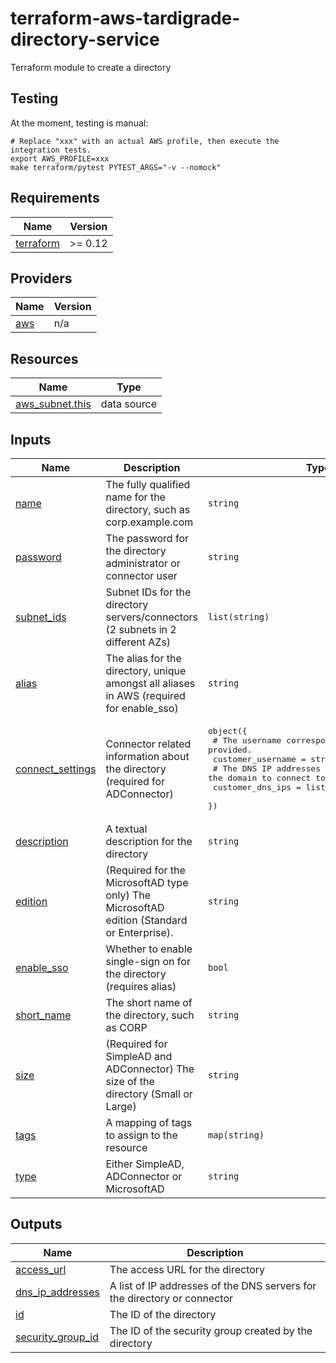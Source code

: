 # terraform-aws-tardigrade-directory-service

Terraform module to create a directory

## Testing

At the moment, testing is manual:

```
# Replace "xxx" with an actual AWS profile, then execute the integration tests.
export AWS_PROFILE=xxx 
make terraform/pytest PYTEST_ARGS="-v --nomock"
```

<!-- BEGIN TFDOCS -->
## Requirements

| Name | Version |
|------|---------|
| <a name="requirement_terraform"></a> [terraform](#requirement\_terraform) | >= 0.12 |

## Providers

| Name | Version |
|------|---------|
| <a name="provider_aws"></a> [aws](#provider\_aws) | n/a |

## Resources

| Name | Type |
|------|------|
| [aws_subnet.this](https://registry.terraform.io/providers/hashicorp/aws/latest/docs/data-sources/subnet) | data source |

## Inputs

| Name | Description | Type | Default | Required |
|------|-------------|------|---------|:--------:|
| <a name="input_name"></a> [name](#input\_name) | The fully qualified name for the directory, such as corp.example.com | `string` | n/a | yes |
| <a name="input_password"></a> [password](#input\_password) | The password for the directory administrator or connector user | `string` | n/a | yes |
| <a name="input_subnet_ids"></a> [subnet\_ids](#input\_subnet\_ids) | Subnet IDs for the directory servers/connectors (2 subnets in 2 different AZs) | `list(string)` | n/a | yes |
| <a name="input_alias"></a> [alias](#input\_alias) | The alias for the directory, unique amongst all aliases in AWS (required for enable\_sso) | `string` | `null` | no |
| <a name="input_connect_settings"></a> [connect\_settings](#input\_connect\_settings) | Connector related information about the directory (required for ADConnector) | <pre>object({<br>    # The username corresponding to the password provided.<br>    customer_username = string<br>    # The DNS IP addresses of the domain to connect to.<br>    customer_dns_ips = list(string)<br>  })</pre> | `null` | no |
| <a name="input_description"></a> [description](#input\_description) | A textual description for the directory | `string` | `null` | no |
| <a name="input_edition"></a> [edition](#input\_edition) | (Required for the MicrosoftAD type only) The MicrosoftAD edition (Standard or Enterprise). | `string` | `null` | no |
| <a name="input_enable_sso"></a> [enable\_sso](#input\_enable\_sso) | Whether to enable single-sign on for the directory (requires alias) | `bool` | `false` | no |
| <a name="input_short_name"></a> [short\_name](#input\_short\_name) | The short name of the directory, such as CORP | `string` | `null` | no |
| <a name="input_size"></a> [size](#input\_size) | (Required for SimpleAD and ADConnector) The size of the directory (Small or Large) | `string` | `null` | no |
| <a name="input_tags"></a> [tags](#input\_tags) | A mapping of tags to assign to the resource | `map(string)` | `{}` | no |
| <a name="input_type"></a> [type](#input\_type) | Either SimpleAD, ADConnector or MicrosoftAD | `string` | `"SimpleAD"` | no |

## Outputs

| Name | Description |
|------|-------------|
| <a name="output_access_url"></a> [access\_url](#output\_access\_url) | The access URL for the directory |
| <a name="output_dns_ip_addresses"></a> [dns\_ip\_addresses](#output\_dns\_ip\_addresses) | A list of IP addresses of the DNS servers for the directory or connector |
| <a name="output_id"></a> [id](#output\_id) | The ID of the directory |
| <a name="output_security_group_id"></a> [security\_group\_id](#output\_security\_group\_id) | The ID of the security group created by the directory |

<!-- END TFDOCS -->
